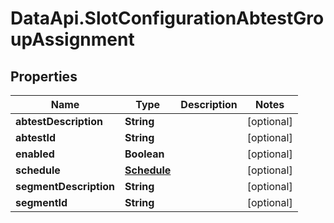 # DataApi.SlotConfigurationAbtestGroupAssignment

## Properties

Name | Type | Description | Notes
------------ | ------------- | ------------- | -------------
**abtestDescription** | **String** |  | [optional] 
**abtestId** | **String** |  | [optional] 
**enabled** | **Boolean** |  | [optional] 
**schedule** | [**Schedule**](Schedule.md) |  | [optional] 
**segmentDescription** | **String** |  | [optional] 
**segmentId** | **String** |  | [optional] 


